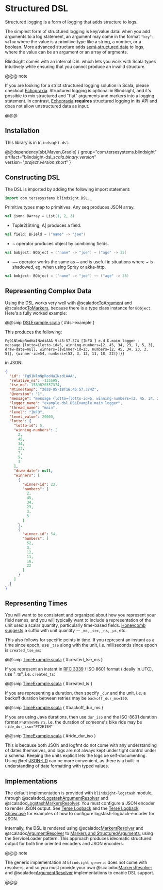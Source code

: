 # Structured DSL

Structured logging is a form of logging that adds structure to logs.  

The simplest form of structured logging is key/value data: when you add arguments to a log statement, an argument may come in the format `"key": value` where the value is a primitive type like a string, a number, or a boolean.  More advanced structure adds [semi-structured data](https://en.wikipedia.org/wiki/Semi-structured_data) to logs, where the value can be an argument or an array of argments.

Blindsight comes with an internal DSL which lets you work with Scala types intuitively while ensuring that you cannot produce an invalid structure.

@@@ note

If you are looking for a strict structured logging solution in Scala, please checkout [Echopraxia](https://github.com/tersesystems/echopraxia-plusscala).  Structured logging is optional in Blindsight, and it's possible to mix structured and "flat" arguments and markers into a logging statement.  In contrast, [Echopraxia](https://github.com/tersesystems/echopraxia-plusscala) **requires** structured logging in its API and does not allow unstructured data as input.

@@@


## Installation

This library is in `blindsight-dsl`: 

@@dependency[sbt,Maven,Gradle] {
group="com.tersesystems.blindsight"
artifact="blindsight-dsl_$scala.binary.version$"
version="$project.version.short$"
}

## Constructing DSL

The DSL is imported by adding the following import statement:

```scala
import com.tersesystems.blindsight.DSL._
```

Primitive types map to primitives.  Any seq produces JSON array.

```scala
val json: BArray = List(1, 2, 3)
```

* Tuple2[String, A] produces a field.

```scala
val field: BField = ("name" -> "joe")
```

* ~ operator produces object by combining fields.

```scala
val bobject: BObject = ("name" -> "joe") ~ ("age" -> 35)
```

* ~~ operator works the same as ~ and is useful in situations where ~ is shadowed, eg. when using Spray or akka-http.

```scala
val bobject: BObject = ("name" -> "joe") ~~ ("age" -> 35)
```

## Representing Complex Data

Using the DSL works very well with @scaladoc[ToArgument](com.tersesystems.blindsight.ToArgument) and @scaladoc[ToMarkers](com.tersesystems.blindsight.ToMarkers), because there is a type class instance for `BObject`.  Here's a fully worked example:

@@snip [DSLExample.scala](../../../test/scala/example/dsl/DSLExample.scala) { #dsl-example }

This produces the following:

```text
Fg91NlmNpRodHaINzdiAAA 9:45:57.374 [INFO ] e.d.D.main logger -  message {lotto={lotto-id=5, winning-numbers=[2, 45, 34, 23, 7, 5, 3], draw-date=null, winners=[{winner-id=23, numbers=[2, 45, 34, 23, 3, 5]}, {winner-id=54, numbers=[52, 3, 12, 11, 18, 22]}]}}
```

in JSON:

```json
{
  "id": "Fg91NlmNpRodHaINzdiAAA",
  "relative_ns": -135695,
  "tse_ms": 1589820357374,
  "@timestamp": "2020-05-18T16:45:57.374Z",
  "@version": "1",
  "message": "message {lotto={lotto-id=5, winning-numbers=[2, 45, 34, 23, 7, 5, 3], draw-date=null, winners=[{winner-id=23, numbers=[2, 45, 34, 23, 3, 5]}, {winner-id=54, numbers=[52, 3, 12, 11, 18, 22]}]}}",
  "logger_name": "example.dsl.DSLExample.main logger",
  "thread_name": "main",
  "level": "INFO",
  "level_value": 20000,
  "lotto": {
    "lotto-id": 5,
    "winning-numbers": [
      2,
      45,
      34,
      23,
      7,
      5,
      3
    ],
    "draw-date": null,
    "winners": [
      {
        "winner-id": 23,
        "numbers": [
          2,
          45,
          34,
          23,
          3,
          5
        ]
      },
      {
        "winner-id": 54,
        "numbers": [
          52,
          3,
          12,
          11,
          18,
          22
        ]
      }
    ]
  }
}
```

## Representing Times

You will want to be consistent and organized about how you represent your field names, and you will typically want to include a representation of the unit used a scalar quantity, particularly time-based fields.  [Honeycomb suggests](https://www.honeycomb.io/blog/event-foo-building-better-events/) a suffix with unit quantity -- `_ms`, `_sec`, `_ns`, `_µs`, etc.

This also follows for specific points in time.  If you represent an instant as a time since epoch, use `_tse` along with the unit, i.e. milliseconds since epoch is `created_tse_ms`:
  
@@snip [TimeExample.scala](../../../test/scala/example/dsl/TimeExample.scala) { #created_tse_ms }

If you represent an instant in [RFC 3339](https://tools.ietf.org/html/rfc3339#section-5.7) / ISO 8601 format (ideally in UTC), use "_ts", i.e. `created_ts`:

@@snip [TimeExample.scala](../../../test/scala/example/dsl/TimeExample.scala) { #created_ts }

If you are representing a duration, then specify `_dur` and the unit, i.e. a backoff duration between retries may be `backoff_dur_ms=150`.  

@@snip [TimeExample.scala](../../../test/scala/example/dsl/TimeExample.scala) { #backoff_dur_ms }

If you are using Java durations, then use `dur_iso` and the ISO-8601 duration format `PnDTnHnMn.nS`, i.e. the duration of someone's bike ride may be `ride_dur_iso="PT2H15M"` 

@@snip [TimeExample.scala](../../../test/scala/example/dsl/TimeExample.scala) { #ride_dur_iso }

This is because both JSON and logfmt do not come with any understanding of dates themselves, and logs are not always kept under tight control under a schema.  Keeping the units explicit lets the logs be self-documenting.  Using @ref:[JSON-LD](jsonld.md) can be more convenient, as there is a built-in understanding of date formatting with typed values.

## Implementations

The default implementation is provided with `blindsight-logstash` module, through @scaladoc[LogstashArgumentResolver](com.tersesystems.blindsight.logstash.LogstashArgumentResolver) and @scaladoc[LogstashMarkersResolver](com.tersesystems.blindsight.logstash.LogstashMarkersResolver).  You must configure a JSON encoder to render JSON output.  See [Terse Logback](https://tersesystems.github.io/terse-logback/) and the [Terse Logback Showcase](https://github.com/tersesystems/terse-logback-showcase) for examples of how to configure logstash-logback-encoder for JSON. 

Internally, the DSL is rendered using @scaladoc[MarkersResolver](com.tersesystems.blindsight.MarkersResolver) and @scaladoc[ArgumentResolver](com.tersesystems.blindsight.ArgumentResolver) to [Markers and StructuredArguments](https://github.com/logstash/logstash-logback-encoder#event-specific-custom-fields), using the ServiceLoader pattern.  This approach produces ideomatic structured output for both line oriented encoders and JSON encoders.

@@@ note

The generic implementation at `blindsight-generic` does not come with resolvers, and so you must provide your own @scaladoc[MarkersResolver](com.tersesystems.blindsight.MarkersResolver) and @scaladoc[ArgumentResolver](com.tersesystems.blindsight.ArgumentResolver) implementations to enable DSL support.

@@@
